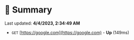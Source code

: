 # 📖 Summary
Last updated: **4/4/2023, 2:34:49 AM**

- `GET` [https://google.com](https://google.com) - **Up** (149ms)
